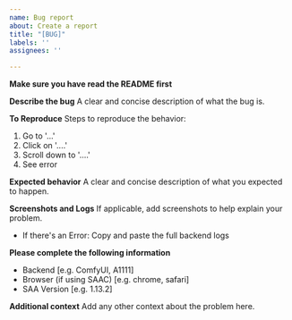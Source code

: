 ```yaml
---
name: Bug report
about: Create a report
title: "[BUG]"
labels: ''
assignees: ''

---
```


**Make sure you have read the README first**

**Describe the bug**
A clear and concise description of what the bug is.

**To Reproduce**
Steps to reproduce the behavior:
1. Go to '...'
2. Click on '....'
3. Scroll down to '....'
4. See error

**Expected behavior**
A clear and concise description of what you expected to happen.

**Screenshots and Logs**
If applicable, add screenshots to help explain your problem.
 - If there's an Error: Copy and paste the full backend logs

**Please complete the following information**
 - Backend [e.g. ComfyUI, A1111]
 - Browser (if using SAAC) [e.g. chrome, safari]
 - SAA Version [e.g. 1.13.2]

**Additional context**
Add any other context about the problem here.
